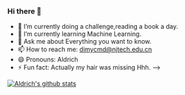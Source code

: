 ### Hi there 👋




- 🔭 I’m currently doing a challenge,reading a book a day.
- 🌱 I’m currently learning Machine Learning.
- 💬 Ask me about Everything you want to know.
- 📫 How to reach me: dimycmd@njtech.edu.cn
- 😄 Pronouns: Aldrich
- ⚡ Fun fact: Actually my hair was missing Hhh.
-->

[![Aldrich's github stats](https://github-readme-stats.vercel.app/api?username=dogexu)](https://github.com/anuraghazra/github-readme-stats)
